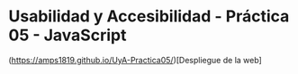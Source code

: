 # Usabilidad y Accesibilidad - Práctica 05 - JavaScript  
(https://amps1819.github.io/UyA-Practica05/)[Despliegue de la web]

